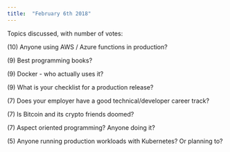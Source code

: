 ```yaml
---
title:  "February 6th 2018"
---
```


Topics discussed, with number of votes:

(10) Anyone using AWS / Azure functions in production?

(9) Best programming books?

(9) Docker - who actually uses it?

(9) What is your checklist for a production release?

(7) Does your employer have a good technical/developer career track?

(7) Is Bitcoin and its crypto friends doomed?

(7) Aspect oriented programming? Anyone doing it?

(5) Anyone running production workloads with Kubernetes? Or planning to?


